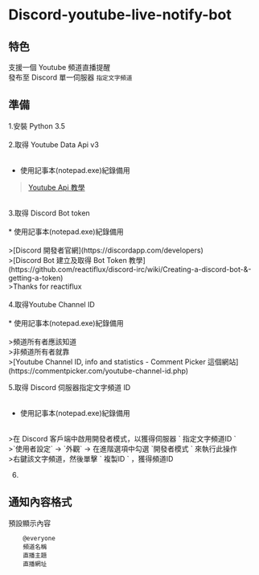 # Discord-youtube-live-notify-bot


## 特色
支援一個 Youtube 頻道直播提醒 <br>
發布至 Discord 單一伺服器 `指定文字頻道`<br>


## 準備
1.安裝 Python 3.5 <br>
<br>
2.取得 Youtube Data Api v3 <br> 
<br>
* 使用記事本(notepad.exe)紀錄備用 <br> 
>[Youtube Api 教學](https://developers.google.com/youtube/v3/getting-started)<br> 
<br>
3.取得 Discord Bot token <br>
<br>
* 使用記事本(notepad.exe)紀錄備用<br>
<br>
>[Discord 開發者官網](https://discordapp.com/developers)<br> 
>[Discord Bot 建立及取得 Bot Token 教學](https://github.com/reactiflux/discord-irc/wiki/Creating-a-discord-bot-&-getting-a-token) <br> 
>Thanks for reactiflux <br>
<br>
4.取得Youtube Channel ID <br> 
<br>
* 使用記事本(notepad.exe)紀錄備用 <br> 
<br>
>頻道所有者應該知道<br> 
>非頻道所有者就靠<br> 
>[Youtube Channel ID, info and statistics - Comment Picker 這個網站](https://commentpicker.com/youtube-channel-id.php)<br> 

5.取得 Discord 伺服器指定文字頻道 ID <br> 
<br>
* 使用記事本(notepad.exe)紀錄備用<br> 
<br>
>在 Discord 客戶端中啟用開發者模式，以獲得伺服器 ` 指定文字頻道ID `  <br> 
>`使用者設定` -> `外觀` -> 在進階選項中勾選 `開發者模式 ` 來執行此操作<br> 
>右鍵該文字頻道，然後單擊 ` 複製ID ` ，獲得頻道ID <br> 

6. <br>
## 通知內容格式

預設顯示內容
        
        @everyone
        頻道名稱
        直播主題
        直播網址

